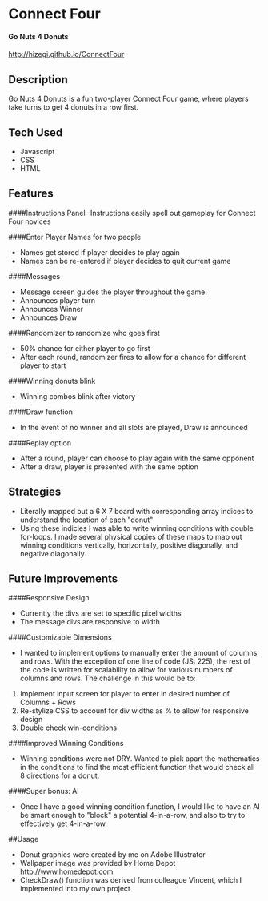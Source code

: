 # Connect Four
#### Go Nuts 4 Donuts
http://hizegi.github.io/ConnectFour

## Description

Go Nuts 4 Donuts is a fun two-player Connect Four game, where players take turns to get 4 donuts in a row first.

## Tech Used
- Javascript
- CSS
- HTML

## Features

####Instructions Panel
-Instructions easily spell out gameplay for Connect Four novices

####Enter Player Names for two people
- Names get stored if player decides to play again
- Names can be re-entered if player decides to quit current game

####Messages
- Message screen guides the player throughout the game.
- Announces player turn
- Announces Winner
- Announces Draw

####Randomizer to randomize who goes first
- 50% chance for either player to go first
- After each round, randomizer fires to allow for a chance for different player to start

####Winning donuts blink
- Winning combos blink after victory

####Draw function
- In the event of no winner and all slots are played, Draw is announced

####Replay option
- After a round, player can choose to play again with the same opponent
- After a draw, player is presented with the same option

## Strategies

- Literally mapped out a 6 X 7 board with corresponding array indices to understand the location of each "donut"
- Using these indicies I was able to write winning conditions with double for-loops. I made several physical copies of these maps to map out winning conditions vertically, horizontally, positive diagonally, and negative diagonally.

## Future Improvements

####Responsive Design
- Currently the divs are set to specific pixel widths
- The message divs are responsive to width

####Customizable Dimensions
- I wanted to implement options to manually enter the amount of columns and rows. With the exception of one line of code (JS: 225), the rest of the code is written for scalability to allow for various numbers of columns and rows. The challenge in this would be to: 

1. Implement input screen for player to enter in desired number of Columns + Rows
2. Re-stylize CSS to account for div widths as % to allow for responsive design
3. Double check win-conditions 

####Improved Winning Conditions
- Winning conditions were not DRY. Wanted to pick apart the mathematics in the conditions to find the most efficient function that would check all 8 directions for a donut.

####Super bonus: AI 
- Once I have a good winning condition function, I would like to have an AI be smart enough to "block" a potential 4-in-a-row, and also to try to effectively get 4-in-a-row.

##Usage

- Donut graphics were created by me on Adobe Illustrator
- Wallpaper image was provided by Home Depot http://www.homedepot.com
- CheckDraw() function was derived from colleague Vincent, which I implemented into my own project

